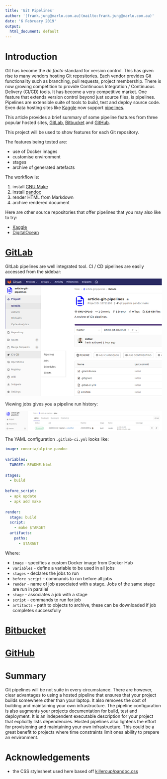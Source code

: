 ```yaml
---
title: 'Git Pipelines'
author: '[frank.jung@marlo.com.au](mailto:frank.jung@marlo.com.au)'
date: '6 February 2019'
output:
  html_document: default
---
```


# Introduction

Git has become the _de facto_ standard for version control. This has given
rise to many vendors hosting Git repositories. Each vendor provides Git
functionality such as branching, pull requests, project membership. There is now
growing competition to provide Continuous Integration / Continuous Delivery
(CI/CD) tools. It has become a very competitive market. One feature that extends
version control beyond just source files, is pipelines. Pipelines are extensible
suite of tools to build, test and deploy source code. Even data hosting sites
like [Kaggle](https://www.kaggle.com/) now support
[pipelines](https://www.kaggle.com/dansbecker/pipelines).

This article provides a brief summary of some pipeline features from three
popular hosted sites, [GitLab](https://gitlab.com/),
[Bitbucket](https://bitbucket.org) and [GitHub](https://github.com/).

This project will be used to show features for each Git repository.

The features being tested are:

* use of Docker images
* customise environment
* stages
* archive of generated artefacts

The workflow is:

1. install [GNU Make](https://www.gnu.org/software/make/)
1. install [pandoc](https://pandoc.org/)
1. render HTML from Markdown
1. archive rendered document

Here are other source repositories that offer pipelines that you may also like
to try:

* [Kaggle](https://www.kaggle.com/)
* [DigitalOcean](https://www.digitalocean.com/)

# [GitLab](https://gitlab.com/)

GitLab pipelines are well integrated tool. CI / CD pipelines are easily accessed
from the sidebar:

![CI/CD on sidebar](images/gitlab-sidebar.png)

Viewing jobs gives you a pipeline run history:

![Pipeline job history](images/gitlab-jobs.png)

The YAML configuration `.gitlab-ci.yml` looks like:

```yaml
image: conoria/alpine-pandoc

variables:
  TARGET: README.html

stages:
  - build

before_script:
  - apk update
  - apk add make

render:
  stage: build
  script:
    - make $TARGET
  artifacts:
    paths:
      - $TARGET
```

Where:

* `image` - specifies a custom Docker image from Docker Hub
* `variables` - define a variable to be used in all jobs
* `stages` - declares the jobs to run
* `before_script` - commands to run before all jobs
* `render` - name of job associated with a stage. Jobs of the same stage are run in parallel
* `stage` - associates a job with a stage
* `script` - commands to run for job
* `artitacts` - path to objects to archive, these can be downloaded if job
  completes successfully

# [Bitbucket](https://bitbucket.org)

# [GitHub](https://github.com/)

# Summary

Git pipelines will be not suite in every circumstance. There are however, clear
advantages to using a hosted pipeline that ensures that your project builds
somewhere other than your laptop. It also removes the cost of building and
maintaining your own infrastructure. The pipeline configuration is also augments
your projects documentation for build, test and deployment. It is an independent
executable description for your project that explicitly lists dependencies.
Hosted pipelines also lightens the effort for provisioning and maintaining your
own infrastructure. This could be a great benefit to projects where
time constraints limit ones ability to prepare an environment.

# Acknowledgements

* the CSS stylesheet used here based off [killercup/pandoc.css](https://gist.github.com/killercup/5917178)

